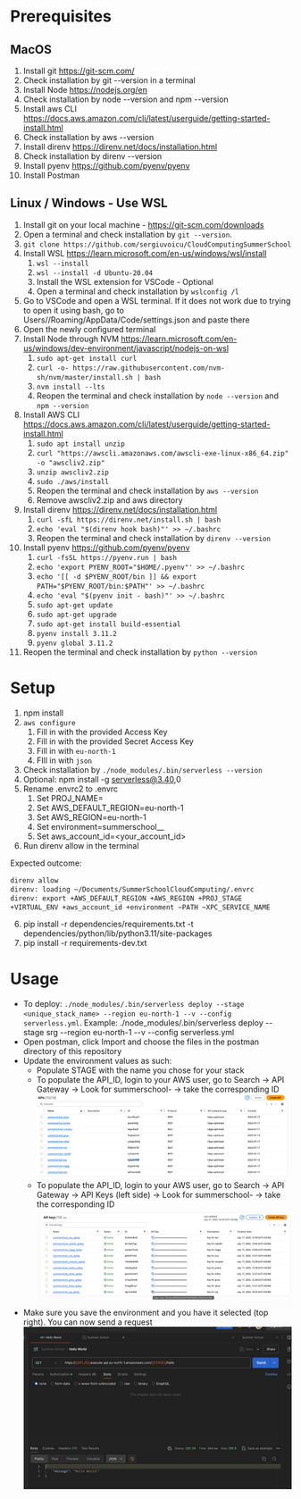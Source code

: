 # Prerequisites
## MacOS
1. Install git https://git-scm.com/
2. Check installation by git --version in a terminal
3. Install Node https://nodejs.org/en
4. Check installation by node --version and npm --version
5. Install aws CLI https://docs.aws.amazon.com/cli/latest/userguide/getting-started-install.html
6. Check installation by aws --version
7. Install direnv https://direnv.net/docs/installation.html
8. Check installation by direnv --version
9. Install pyenv https://github.com/pyenv/pyenv
9. Install Postman

## Linux / Windows - Use WSL
1. Install git on your local machine - https://git-scm.com/downloads
2. Open a terminal and check installation by `git --version`.
3. `git clone https://github.com/sergiuvoicu/CloudComputingSummerSchool`
4. Install WSL https://learn.microsoft.com/en-us/windows/wsl/install
    1. `wsl --install`
    2. `wsl --install -d Ubuntu-20.04`
    3. Install the WSL extension for VSCode - Optional
    4. Open a terminal and check installation by `wslconfig /l`
5. Go to VSCode and open a WSL terminal. If it does not work due to trying to open it using bash, go to Users/<user>/Roaming/AppData/Code/settings.json and paste there
6. Open the newly configured terminal
7. Install Node through NVM https://learn.microsoft.com/en-us/windows/dev-environment/javascript/nodejs-on-wsl
    1. `sudo apt-get install curl`
    2. `curl -o- https://raw.githubusercontent.com/nvm-sh/nvm/master/install.sh | bash`
    3. `nvm install --lts`
    4. Reopen the terminal and check installation by `node --version` and `npm --version`
8. Install AWS CLI https://docs.aws.amazon.com/cli/latest/userguide/getting-started-install.html
    1. `sudo apt install unzip`
    2. `curl "https://awscli.amazonaws.com/awscli-exe-linux-x86_64.zip" -o "awscliv2.zip"`
    3. `unzip awscliv2.zip`
    4. `sudo ./aws/install`
    5. Reopen the terminal and check installation by `aws --version`
    6. Remove awscliv2.zip and aws directory
9. Install direnv https://direnv.net/docs/installation.html
    1. `curl -sfL https://direnv.net/install.sh | bash`
    2. `echo 'eval "$(direnv hook bash)"' >> ~/.bashrc`
    3. Reopen the terminal and check installation by `direnv --version`
10. Install pyenv https://github.com/pyenv/pyenv
    1. `curl -fsSL https://pyenv.run | bash`
    2. `echo 'export PYENV_ROOT="$HOME/.pyenv"' >> ~/.bashrc`
    3. `echo '[[ -d $PYENV_ROOT/bin ]] && export PATH="$PYENV_ROOT/bin:$PATH"' >> ~/.bashrc`
    4. `echo 'eval "$(pyenv init - bash)"' >> ~/.bashrc`
    5. `sudo apt-get update`
    6. `sudo apt-get upgrade`
    7. `sudo apt-get install build-essential`
    8. `pyenv install 3.11.2`
    9. `pyenv global 3.11.2`
11. Reopen the terminal and check installation by `python --version`

# Setup
1. npm install
2. `aws configure`
    1. Fill in with the provided Access Key
    2. Fill in with the provided Secret Access Key
    3. Fill in with `eu-north-1`
    4. FIll in with `json`
3. Check installation by `./node_modules/.bin/serverless --version`
4. Optional: npm install -g serverless@3.40,0
5. Rename .envrc2 to .envrc
    1. Set PROJ_NAME=<your-stack-name>
    2. Set AWS_DEFAULT_REGION=eu-north-1
    3. Set AWS_REGION=eu-north-1
    4. Set environment=summerschool_<your-stack-name>_
    5. Set aws_account_id=<your_account_id>
5. Run direnv allow in the terminal

Expected outcome:
```
direnv allow
direnv: loading ~/Documents/SummerSchoolCloudComputing/.envrc
direnv: export +AWS_DEFAULT_REGION +AWS_REGION +PROJ_STAGE +VIRTUAL_ENV +aws_account_id +environment ~PATH ~XPC_SERVICE_NAME
```
6. pip install -r dependencies/requirements.txt -t dependencies/python/lib/python3.11/site-packages
7. pip install -r requirements-dev.txt


# Usage

- To deploy: `./node_modules/.bin/serverless deploy --stage <unique_stack_name> --region eu-north-1 --v --config serverless.yml`. Example: ./node_modules/.bin/serverless deploy --stage srg --region eu-north-1 --v --config serverless.yml
- Open postman, click Import and choose the files in the postman directory of this repository
- Update the environment values as such:
    - Populate STAGE with the name you chose for your stack
    - To populate the API_ID, login to your AWS user, go to Search -> API Gateway -> Look for summerschool-<your-stack-name> -> take the corresponding ID
    ![alt text](images/api_id.png)
    - To populate the API_ID, login to your AWS user, go to Search -> API Gateway -> API Keys (left side) -> Look for summerschool-<your-stack-name> -> take the corresponding ID
    ![alt text](images/api_key.png)
- Make sure you save the environment and you have it selected (top right). You can now send a request
    ![alt text](images/postman.png)
